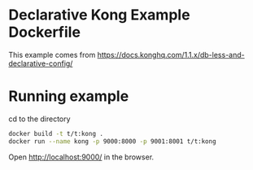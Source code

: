 # Declarative Kong Example Dockerfile

This example comes from <a href="https://docs.konghq.com/1.1.x/db-less-and-declarative-config/">https://docs.konghq.com/1.1.x/db-less-and-declarative-config/</a>

# Running example

cd to the directory
```sh
docker build -t t/t:kong .
docker run --name kong -p 9000:8000 -p 9001:8001 t/t:kong
```

Open <a href="http://localhost:9000/">http://localhost:9000/</a> in the browser.
